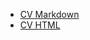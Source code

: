 * [CV Markdown](https://llallonen.github.io/rsschool-cv/cv)
* [CV HTML](https://lallonen.github.io/rsschool-cv)